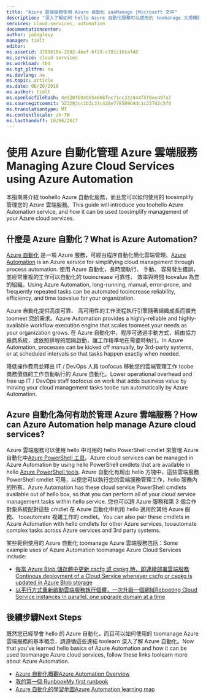 ```yaml
---
title: "Azure 雲端服務使用 Azure 自動化 aaaManage |Microsoft 文件"
description: "深入了解如何 hello Azure 自動化服務可以使用的 toomanage 大規模的 Azure 雲端服務。"
services: cloud-services, automation
documentationcenter: 
author: jodoglevy
manager: timlt
editor: 
ms.assetid: 3789810a-2892-4eef-bf29-c781c1b5af48
ms.service: cloud-services
ms.workload: tbd
ms.tgt_pltfrm: na
ms.devlang: na
ms.topic: article
ms.date: 06/20/2016
ms.author: timlt
ms.openlocfilehash: 8e920fb94955466bfec71cc332444f5f0ee497a7
ms.sourcegitcommit: 523283cc1b3c37c428e77850964dc1c33742c5f0
ms.translationtype: MT
ms.contentlocale: zh-TW
ms.lasthandoff: 10/06/2017
---
```

# <a name="managing-azure-cloud-services-using-azure-automation"></a><span data-ttu-id="a86df-103">使用 Azure 自動化管理 Azure 雲端服務</span><span class="sxs-lookup"><span data-stu-id="a86df-103">Managing Azure Cloud Services using Azure Automation</span></span>
<span data-ttu-id="a86df-104">本指南將介紹 toohello Azure 自動化服務，而且您可以如何使用的 toosimplify 管理您的 Azure 雲端服務。</span><span class="sxs-lookup"><span data-stu-id="a86df-104">This guide will introduce you toohello Azure Automation service, and how it can be used toosimplify management of your Azure cloud services.</span></span>

## <a name="what-is-azure-automation"></a><span data-ttu-id="a86df-105">什麼是 Azure 自動化？</span><span class="sxs-lookup"><span data-stu-id="a86df-105">What is Azure Automation?</span></span>
<span data-ttu-id="a86df-106">[Azure 自動化](https://azure.microsoft.com/services/automation/) 是一項 Azure 服務，可經由程序自動化簡化雲端管理。</span><span class="sxs-lookup"><span data-stu-id="a86df-106">[Azure Automation](https://azure.microsoft.com/services/automation/) is an Azure service for simplifying cloud management through process automation.</span></span> <span data-ttu-id="a86df-107">使用 Azure 自動化，長時間執行、 手動、 容易發生錯誤，並經常重複的工作可以自動化的 tooincrease 可靠性、 效率與時間 toovalue 為您的組織。</span><span class="sxs-lookup"><span data-stu-id="a86df-107">Using Azure Automation, long-running, manual, error-prone, and frequently repeated tasks can be automated tooincrease reliability, efficiency, and time toovalue for your organization.</span></span>

<span data-ttu-id="a86df-108">Azure 自動化提供高度可靠、 高可用性的工作流程執行引擎隨著組織成長而擴充 toomeet 您的需求。</span><span class="sxs-lookup"><span data-stu-id="a86df-108">Azure Automation provides a highly-reliable and highly-available workflow execution engine that scales toomeet your needs as your organization grows.</span></span> <span data-ttu-id="a86df-109">在 Azure 自動化中，程序可透過手動方式、經由協力廠商系統，或依照排程的間隔啟動，讓工作精準地在需要時執行。</span><span class="sxs-lookup"><span data-stu-id="a86df-109">In Azure Automation, processes can be kicked off manually, by 3rd-party systems, or at scheduled intervals so that tasks happen exactly when needed.</span></span>

<span data-ttu-id="a86df-110">降低操作費用並釋出 IT / DevOps 人員 toofocus 移動您的雲端管理工作 toobe 商務價值的工作自動執行的 Azure 自動化。</span><span class="sxs-lookup"><span data-stu-id="a86df-110">Lower operational overhead and free up IT / DevOps staff toofocus on work that adds business value by moving your cloud management tasks toobe run automatically by Azure Automation.</span></span>

## <a name="how-can-azure-automation-help-manage-azure-cloud-services"></a><span data-ttu-id="a86df-111">Azure 自動化為何有助於管理 Azure 雲端服務？</span><span class="sxs-lookup"><span data-stu-id="a86df-111">How can Azure Automation help manage Azure cloud services?</span></span>
<span data-ttu-id="a86df-112">Azure 雲端服務可以使用 hello 中可用的 hello PowerShell cmdlet 來管理 Azure 自動化中[Azure PowerShell 工具](https://msdn.microsoft.com/library/azure/jj156055.aspx)。</span><span class="sxs-lookup"><span data-stu-id="a86df-112">Azure cloud services can be managed in Azure Automation by using hello PowerShell cmdlets that are available in hello [Azure PowerShell tools](https://msdn.microsoft.com/library/azure/jj156055.aspx).</span></span> <span data-ttu-id="a86df-113">Azure 自動化有超出 hello 方塊中，這些雲端服務 PowerShell cmdlet 可用，以便您可以執行您的雲端服務管理工作，hello 服務內的所有。</span><span class="sxs-lookup"><span data-stu-id="a86df-113">Azure Automation has these cloud service PowerShell cmdlets available out of hello box, so that you can perform all of your cloud service management tasks within hello service.</span></span> <span data-ttu-id="a86df-114">您也可以跨 Azure 服務和第 3 個合作對象系統配對這些 cmdlet 在 Azure 自動化中利用 hello 適用於其他 Azure 服務、 tooautomate 複雜工作的 cmdlet。</span><span class="sxs-lookup"><span data-stu-id="a86df-114">You can also pair these cmdlets in Azure Automation with hello cmdlets for other Azure services, tooautomate complex tasks across Azure services and 3rd party systems.</span></span>

<span data-ttu-id="a86df-115">某些範例使用的 Azure 自動化 toomanage Azure 雲端服務包括：</span><span class="sxs-lookup"><span data-stu-id="a86df-115">Some example uses of Azure Automation toomanage Azure Cloud Services include:</span></span>

* [<span data-ttu-id="a86df-116">每當 Azure Blob 儲存體中更新 cscfg 或 cspkg 時，即連續部署雲端服務</span><span class="sxs-lookup"><span data-stu-id="a86df-116">Continous deployment of a Cloud Service whenever cscfg or cspkg is updated in Azure Blob storage</span></span>](https://gallery.technet.microsoft.com/scriptcenter/Continuous-Deployment-of-A-eeebf3a6)
* [<span data-ttu-id="a86df-117">以平行方式重新啟動雲端服務執行個體，一次升級一個網域</span><span class="sxs-lookup"><span data-stu-id="a86df-117">Rebooting Cloud Service instances in parallel, one upgrade domain at a time</span></span>](https://gallery.technet.microsoft.com/scriptcenter/Reboot-Cloud-Service-PaaS-b337a06d)

## <a name="next-steps"></a><span data-ttu-id="a86df-118">後續步驟</span><span class="sxs-lookup"><span data-stu-id="a86df-118">Next Steps</span></span>
<span data-ttu-id="a86df-119">既然您已經學會 hello 的 Azure 自動化，而且可以如何使用的 toomanage Azure 雲端服務的基本概念，請遵循這些連結 toolearn 深入了解 Azure 自動化。</span><span class="sxs-lookup"><span data-stu-id="a86df-119">Now that you've learned hello basics of Azure Automation and how it can be used toomanage Azure cloud services, follow these links toolearn more about Azure Automation.</span></span>

* [<span data-ttu-id="a86df-120">Azure 自動化概觀</span><span class="sxs-lookup"><span data-stu-id="a86df-120">Azure Automation Overview</span></span>](../automation/automation-intro.md)
* [<span data-ttu-id="a86df-121">我的第一個 Runbook</span><span class="sxs-lookup"><span data-stu-id="a86df-121">My first runbook</span></span>](../automation/automation-first-runbook-graphical.md)
* [<span data-ttu-id="a86df-122">Azure 自動化的學習地圖</span><span class="sxs-lookup"><span data-stu-id="a86df-122">Azure Automation learning map</span></span>](https://azure.microsoft.com/documentation/learning-paths/automation/)
